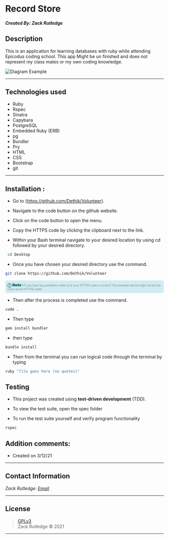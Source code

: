 # Record Store
#### *Created By: Zack Rutledge*

## Description
This is an application for learning databases with ruby while attending Epicodus coding school. This app Might be un finished and does not represent my class mates or my own coding knowledge.

![Diagram Example](/public/img/schema.png)

* * *

## Technologies used

* Ruby
* Rspec
* Sinatra
* Capybara
* PostgreSQL
* Embedded Ruby (ERB)
* pg
* Bundler
* Pry
* HTML
* CSS
* Bootstrap
* git

* * *

## Installation :

* Go to (https://github.com/Dethik/Volunteer).
* Navigate to the code button on the github website.

* Click on the code button to open the menu.

- Copy the HTTPS code by clicking the clipboard next to the link.

- Within your Bash terminal navigate to your desired location by using cd followed by your desired directory.
```bash
 cd Desktop
```

- Once you have chosen your desired directory use the command.
```bash
git clone https://github.com/Dethik/Volunteer
```

<div
  style="
    background-color: #d1ecf1;
    color: grey; padding: 6px;
    font-size: 9px;
    border-radius: 5px;
    border: 1px solid #d4ecf1;
    margin-bottom: 12px"
>
  <span
    style="
      font-size: 12px;
      font-weight: 600;
      color: #0c5460;"
  >
    ⓘ
  </span>
  <span
    style="
      font-size: 12px;
      font-weight: 900;
      color: #0c5460;
      margin-bottom: 24px"
  >
    Note :
  </span>
  If you have any problems make sure your HTTPS code is correct! The example above might not be the most recent HTTPS code!
</div>


* Then after the process is completed use the command.

``` bash
code .
```

* Then type

``` bash
gem install bundler

```
* then type

``` bash
bundle install
```
* Then from the terminal you can run logical code through the terminal by typing
```bash
ruby "file goes here (no quotes)"
```

## Testing
* This project was created using **test-driven development** (TDD).

* To view the test suite, open the spec folder

* To run the test suite yourself and verify program functionality

```bash
rspec
```

## Addition comments:
* Created on 3/12/21

* * *

## Contact Information

_Zack Rutledge: [Email](thorgrim88@gmail.com)_

* * *

## License
> [GPLv3](https://choosealicense.com/licenses/gpl-3.0/)\
> Zack Rutledge &copy; 2021

* * *
